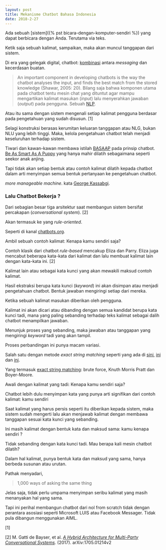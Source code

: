 ```yaml
---
layout: post
title: Mekanisme Chatbot Bahasa Indonesia
date: 2018-2-27
---
```

Ada sebuah [sistem]({% pst bicara-dengan-komputer-sendiri %}) yang dapat berbicara dengan Anda. Terutama via teks.



Ketik saja sebuah kalimat, sampaikan, maka akan muncul tanggapan dari sistem.

Di era yang gelegak digital, chatbot: [kombinasi](http://www.ijcaonline.org/archives/volume173/number7/mehta-2017-ijca-915367.pdf) antara _messaging_ dan kecerdasan buatan.
>An important component in developing chatbots is the way the chatbot analyses the input, and finds the best match from the stored knowledge (Shawar, 2005: 20).
Bilang saja bahwa komponen utama pada chatbot tentu mesin chat yang dituntut agar mampu mengartikan kalimat masukan (_input_) lalu menyerahkan jawaban (_output_) pada pengguna. Sebuah [NLP](https://connect.aricent.com/2017/10/10-questions-answers-about-chatbots).

Atau itu sama dengan sistem mengenali setiap kalimat pengguna berdasar pada pengetahuan yang sudah disusun. [1]

Selagi konstruksi berasas kerumitan keluaran tanggapan atau NLG, bukan NLU yang lebih tinggi.
Maka, kelola pengetahuan chatbot telah menjadi keseluruhan terhadap sistem.

Tiwari dan kawan-kawan membawa istilah [BASAAP](http://oaji.net/pdf.html?n=2017/786-1493219906.pdf) pada prinsip chatbot. [Be As Smart As A Puppy](http://medium.com/p/how-design-can-help-bridge-the-ai-gap-87526ca31dd4#d579) yang hanya mahir dilatih sebagaimana seperti seekor anak anjing.

Tapi tidak akan setiap bentuk atau contoh kalimat dilatih kepada chatbot dalam arti menyimpan semua 
bentuk pertanyaan ke pengetahuan chatbot.

_more manageable machine_. kata [George Kassabgi](https://medium.com/p/how-chat-bots-work-dfff656a35e2).

### Lalu Chatbot Bekerja ?

Dari sebagian besar tiga arsitektur saat membangun sistem bersifat percakapan (_conversational system_). [2]

Akan termasuk ke yang _rule-oriented_.

Seperti di kanal [chatbots.org](https://www.chatbots.org/ai_zone/viewthread/3009).

Ambil sebuah contoh kalimat: Kenapa kamu sendiri saja?

Contoh klasik dari chatbot _rule-based_ mencakup Eliza dan Parry. Eliza juga mencabut beberapa kata-kata dari kalimat dan lalu membuat kalimat lain dengan kata-kata ini. [2]

Kalimat lain atau sebagai kata kunci yang akan mewakili maksud contoh kalimat.

Hasil ekstraksi berupa kata kunci (_keyword_) ini akan disimpan atau menjadi pengetahuan chatbot. Bentuk jawaban mengiringi setiap dari mereka.

Ketika sebuah kalimat masukan diberikan oleh pengguna.

Kalimat ini akan dicari atau dibanding dengan semua kandidat berupa kata kunci tadi, mana yang paling sebanding terhadap teks kalimat sebagai dalih chatbot menampilkan jawaban.

Menunjuk proses yang sebanding, maka jawaban atau tanggapan yang mengiringi _keyword_ tadi yang akan tampil.



Proses perbandingan ini punya macam variasi.

Salah satu dengan metode _exact string matching_ seperti yang ada di [sini](http://repository.uin-suska.ac.id/3571/5/BAB%20IV.pdf), [ini](http://repository.uin-suska.ac.id/3654) dan [ini](http://repository.uin-suska.ac.id/3818).

Yang termasuk [exact string matching](http://www.jcomputers.us/vol12/jcp1202-10.pdf): brute force, Knuth Morris Pratt dan Boyer-Moore.

Awali dengan kalimat yang tadi: Kenapa kamu sendiri saja?

Chatbot lebih dulu menyimpan kata yang punya arti signifikan dari contoh kalimat: kamu sendiri

Saat kalimat yang harus persis seperti itu diberikan kepada sistem, maka sistem sudah mengerti lalu akan menjawab kalimat dengan membawa tanggapan sesuai kata kunci yang sebanding.



Ini masih kalimat dengan bentuk kata dan maksud sama: kamu kenapa sendiri ?



Tidak sebanding dengan kata kunci tadi. Mau berapa kali mesin chatbot dilatih?

Dalam hal kalimat, punya bentuk kata dan maksud yang sama, hanya berbeda susunan atau urutan.

Pathak menyadari,
> 1,000 ways of asking the same thing

Jelas saja, tidak perlu umpama menyimpan seribu kalimat yang masih menanyakan hal yang sama.

Tapi ini perihal membangun chatbot dari nol from scratch tidak dengan perantara asosiasi seperti Microsoft LUIS atau Facebook Messager. Tidak pula dibangun menggunakan AIML.

[1] 

[2] M. Gatti de Bayser, et al. [_A Hybrid Architecture for Multi-Party Conversational Systems_](https://arxiv.org/pdf/1705.01214). (2017). arXiv:1705.01214v2
